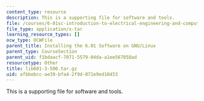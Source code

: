 ```yaml
---
content_type: resource
description: This is a supporting file for software and tools.
file: /courses/6-01sc-introduction-to-electrical-engineering-and-computer-science-i-spring-2011/afbbebccae39bfa42f9d071e9ed10453_lib601-3-500.tar.gz
file_type: application/x-tar
learning_resource_types: []
ocw_type: OCWFile
parent_title: Installing the 6.01 Software on GNU/Linux
parent_type: CourseSection
parent_uid: f1bdaacf-7071-5579-04da-a1ee567058ad
resourcetype: Other
title: lib601-3-500.tar.gz
uid: afbbebcc-ae39-bfa4-2f9d-071e9ed10453
---
```

This is a supporting file for software and tools.

